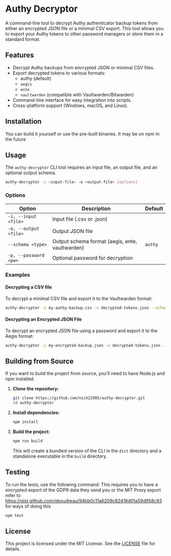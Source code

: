 # Authy Decryptor

A command-line tool to decrypt Authy authenticator backup tokens from either an encrypted JSON file or a minimal CSV export. This tool allows you to export your Authy tokens to other password managers or store them in a standard format.

## Features

- Decrypt Authy backups from encrypted JSON or minimal CSV files.
- Export decrypted tokens to various formats:
  - authy (default)
  - `aegis`
  - `ente`
  - `vaultwarden` (compatible with Vaultwarden/Bitwarden)
- Command-line interface for easy integration into scripts.
- Cross-platform support (Windows, macOS, and Linux).

## Installation

<!-- You can install the tool using npm: -->
<!---->
<!-- ```bash -->
<!-- npm install -g authy-decryptor -->
<!-- ``` -->
<!---->
<!-- Alternatively, you can download a pre-built executable for your operating system from the [releases page](https://github.com/nick22985/authy-decryptor/releases). -->

You can build it yourself or use the pre-built binaries. It may be on npm in the future

## Usage

The `authy-decryptor` CLI tool requires an input file, an output file, and an optional output schema.

```bash
authy-decryptor -i <input-file> -o <output-file> [options]
```

### Options

| Option                | Description                                     | Default |
| --------------------- | ----------------------------------------------- | ------- |
| `-i, --input <file>`  | Input file (.csv or .json)                      |         |
| `-o, --output <file>` | Output JSON file                                |         |
| `--schema <type>`     | Output schema format (aegis, ente, vaultwarden) | `authy` |
| `-p, --password <pw>` | Optional password for decryption                |         |

### Examples

#### Decrypting a CSV file

To decrypt a minimal CSV file and export it to the Vaultwarden format:

```bash
authy-decryptor -i my-authy-backup.csv -o decrypted-tokens.json --schema vaultwarden
```

#### Decrypting an Encrypted JSON File

To decrypt an encrypted JSON file using a password and export it to the Aegis format:

```bash
authy-decryptor -i my-encrypted-backup.json -o decrypted-tokens.json --schema aegis
```

## Building from Source

If you want to build the project from source, you'll need to have Node.js and npm installed.

1. **Clone the repository:**

   ```bash
   git clone https://github.com/nick22985/authy-decryptor.git
   cd authy-decryptor
   ```

2. **Install dependencies:**

   ```bash
   npm install
   ```

3. **Build the project:**

   ```bash
   npm run build
   ```

   This will create a bundled version of the CLI in the `dist` directory and a standalone executable in the `build` directory.

## Testing

To run the tests, use the following command:
This requires you to have a encrypted export of the GDPR data they send you or the MIT Proxy export refer to https://gist.github.com/gboudreau/94bb0c11a6209c82418d01a59d958c93 for ways of doing this

```bash
npm test
```

## License

This project is licensed under the MIT License. See the [LICENSE](LICENSE) file for details.

